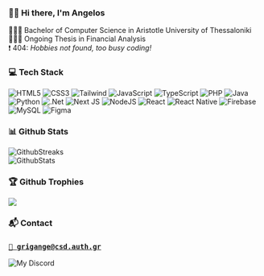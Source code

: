 ### 👋🏽 Hi there, I'm Angelos

 🧑🏽‍🎓 Bachelor of Computer Science in Aristotle University of Thessaloniki   
 👨🏽‍💻 Ongoing Thesis in Financial Analysis   
 ❗ 404: *Hobbies not found, too busy coding!*

### 💻 Tech Stack
![HTML5](https://img.shields.io/badge/html5-%23E34F26.svg?style=for-the-badge&logo=html5&logoColor=white) 	  ![CSS3](https://img.shields.io/badge/css3-%231572B6.svg?style=for-the-badge&logo=css3&logoColor=white) ![Tailwind](https://img.shields.io/badge/Tailwind_CSS-38B2AC?style=for-the-badge&logo=tailwind-css&logoColor=white) ![JavaScript](https://img.shields.io/badge/javascript-%23323330.svg?style=for-the-badge&logo=javascript&logoColor=%23F7DF1E)  ![TypeScript](https://img.shields.io/badge/typescript-%23007ACC.svg?style=for-the-badge&logo=typescript&logoColor=white) ![PHP](https://img.shields.io/badge/php-%23777BB4.svg?style=for-the-badge&logo=php&logoColor=white)  ![Java](https://img.shields.io/badge/java-%23ED8B00.svg?style=for-the-badge&logo=openjdk&logoColor=white)  ![Python](https://img.shields.io/badge/python-3670A0?style=for-the-badge&logo=python&logoColor=ffdd54)  ![.Net](https://img.shields.io/badge/.NET-5C2D91?style=for-the-badge&logo=.net&logoColor=white)   ![Next JS](https://img.shields.io/badge/Next-black?style=for-the-badge&logo=next.js&logoColor=white) ![NodeJS](https://img.shields.io/badge/node.js-6DA55F?style=for-the-badge&logo=node.js&logoColor=white) ![React](https://img.shields.io/badge/react-%2320232a.svg?style=for-the-badge&logo=react&logoColor=%2361DAFB) ![React Native](https://img.shields.io/badge/react_native-%2320232a.svg?style=for-the-badge&logo=react&logoColor=%2361DAFB) ![Firebase](https://img.shields.io/badge/Firebase-039BE5?style=for-the-badge&logo=Firebase&logoColor=amber)  ![MySQL](https://img.shields.io/badge/mysql-%2300000f.svg?style=for-the-badge&logo=mysql&logoColor=white) ![Figma](https://img.shields.io/badge/figma-%23F24E1E.svg?style=for-the-badge&logo=figma&logoColor=purple)
### 📊 Github Stats
![GithubStreaks](https://github-readme-streak-stats.herokuapp.com/?user=grigange&theme=vision-friendly-dark&hide_border=true)<br/>
![GithubStats](https://github-readme-stats.vercel.app/api/top-langs/?username=grigange&theme=vision-friendly-dark&hide_border=true&include_all_commits=true&count_private=true&layout=compact)

### 🏆 Github Trophies
![](https://github-profile-trophy.vercel.app/?username=grigange&theme=juicyfresh&no-frame=false&no-bg=false&margin-w=15&margin-h=15&title=Commits,Joined2020,Experience,Repositories)
### 📬 Contact
###  [`📧 grigange@csd.auth.gr`](mailto:grigange@csd.auth.gr)
![My Discord](https://discord-readme-badge.vercel.app/api?id=198740661074264064)

